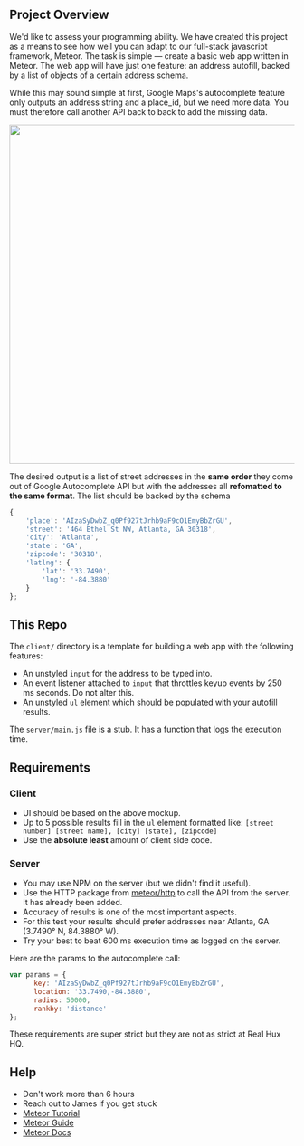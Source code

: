 ## Project Overview
We'd like to assess your programming ability. We have created this project as a means to see how well you can adapt to our full-stack javascript framework, Meteor. The task is simple — create a basic web app written in Meteor. The web app will have just one feature: an address autofill, backed by a list of objects of a certain address schema.

While this may sound simple at first, Google Maps's autocomplete feature only outputs an address string and a place_id, but we need more data. You must therefore call another API back to back to add the missing data.

<img src="https://i.imgur.com/Tfi0xR5.jpg" width="600">

The desired output is a list of street addresses in the **same order** they come out of Google Autocomplete API but with the addresses all **refomatted to the same format**. The list should be backed by the schema 

``` javascript
{
	'place': 'AIzaSyDwbZ_q0Pf927tJrhb9aF9cO1EmyBbZrGU',
	'street': '464 Ethel St NW, Atlanta, GA 30318',
	'city': 'Atlanta',
	'state': 'GA',
	'zipcode': '30318',
	'latlng': {
		'lat': '33.7490',
		'lng': '-84.3880'
	}
};
```

## This Repo

The `client/` directory is a template for building a web app with the following features:

- An unstyled `input` for the address to be typed into.
- An event listener attached to `input` that throttles keyup events by 250 ms seconds. Do not alter this.
- An unstyled `ul` element which should be populated with your autofill results.

The `server/main.js` file is a stub. It has a function that logs the execution time.

## Requirements

### Client
- UI should be based on the above mockup.
- Up to 5 possible results fill in the `ul` element formatted like: `[street number] [street name], [city] [state], [zipcode]`
- Use the **absolute least** amount of client side code.

### Server
- You may use NPM on the server (but we didn't find it useful).
- Use the HTTP package from [meteor/http](https://docs.meteor.com/api/http.html) to call the API from the server. It has already been added.
- Accuracy of results is one of the most important aspects.
- For this test your results should prefer addresses near Atlanta, GA (3.7490° N, 84.3880° W).
- Try your best to beat 600 ms execution time as logged on the server.

Here are the params to the autocomplete call:

``` javascript
var params = {
      key: 'AIzaSyDwbZ_q0Pf927tJrhb9aF9cO1EmyBbZrGU',
      location: '33.7490,-84.3880',
      radius: 50000,
      rankby: 'distance'
};
```

These requirements are super strict but they are not as strict at Real Hux HQ.

## Help
- Don't work more than 6 hours
- Reach out to James if you get stuck
- [Meteor Tutorial](https://www.meteor.com/try)
- [Meteor Guide](http://guide.meteor.com)
- [Meteor Docs](https://docs.meteor.com)
